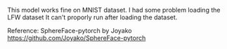 This model works fine on MNIST dataset. I had some problem loading the LFW dataset
It can't proporly run after loading the dataset.

Reference:
SphereFace-pytorch by Joyako
https://github.com/Joyako/SphereFace-pytorch



